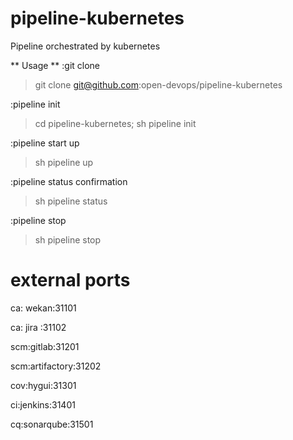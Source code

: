 # pipeline-kubernetes
Pipeline orchestrated by kubernetes

** Usage **
:git clone
>git clone git@github.com:open-devops/pipeline-kubernetes

:pipeline init
>cd pipeline-kubernetes; sh pipeline init

:pipeline start up
>sh pipeline up

:pipeline status confirmation
>sh pipeline status

:pipeline stop
>sh pipeline stop

# external ports
ca: wekan:31101

ca: jira :31102

scm:gitlab:31201

scm:artifactory:31202

cov:hygui:31301

ci:jenkins:31401

cq:sonarqube:31501
